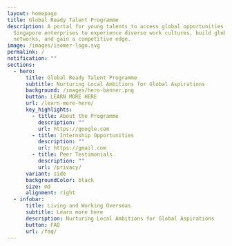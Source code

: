 ```yaml
---
layout: homepage
title: Global Ready Talent Programme
description: A portal for young talents to access global opportunities with
  Singapore enterprises to experience diverse work cultures, build global
  networks, and gain a competitive edge.
image: /images/isomer-logo.svg
permalink: /
notification: ""
sections:
  - hero:
      title: Global Ready Talent Programme
      subtitle: Nurturing Local Ambitions for Global Aspirations
      background: /images/hero-banner.png
      button: LEARN MORE HERE
      url: /learn-more-here/
      key_highlights:
        - title: About the Programme
          description: ""
          url: https://google.com
        - title: Internship Opportunities
          description: ""
          url: https://gmail.com
        - title: Peer Testimonials
          description: ""
          url: /privacy/
      variant: side
      backgroundColor: black
      size: md
      alignment: right
  - infobar:
      title: Living and Working Overseas
      subtitle: Learn more here
      description: Nurturing Local Ambitions for Global Aspirations
      button: FAQ
      url: /faq/
---
```

